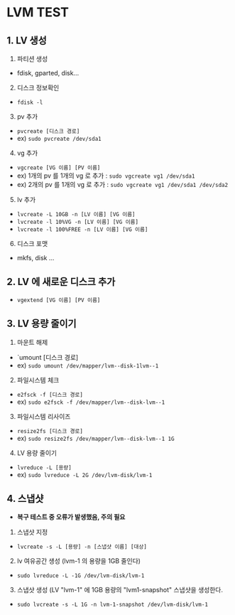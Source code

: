 # LVM TEST

## 1. LV 생성

  1) 파티션 생성
  - fdisk, gparted, disk...
  
  2) 디스크 정보확인 
  - `fdisk -l`
  
  3) pv 추가
  - `pvcreate [디스크 경로]`
  - ex) `sudo pvcreate /dev/sda1`
  
  4) vg 추가
  - `vgcreate [VG 이름] [PV 이름]`
  - ex) 1개의 pv 를 1개의 vg 로 추가 : `sudo vgcreate vg1 /dev/sda1`
  - ex) 2개의 pv 를 1개의 vg 로 추가 : `sudo vgcreate vg1 /dev/sda1 /dev/sda2`
  
  5) lv 추가
  - `lvcreate -L 10GB -n [LV 이름] [VG 이름]`
  - `lvcreate -l 10%VG -n [LV 이름] [VG 이름]`
  - `lvcreate -l 100%FREE -n [LV 이름] [VG 이름]`

  6) 디스크 포맷
  - mkfs, disk ...


## 2. LV 에 새로운 디스크 추가

  - `vgextend [VG 이름] [PV 이름]`


## 3. LV 용량 줄이기

  1) 마운트 해제
  - `umount [디스크 경로]
  - ex) `sudo umount /dev/mapper/lvm--disk-1lvm--1`

  2) 파일시스템 체크
  - `e2fsck -f [디스크 경로]`
  - ex) `sudo e2fsck -f /dev/mapper/lvm--disk-lvm--1`

  3) 파일시스템 리사이즈
  - `resize2fs [디스크 경로]`
  - ex) `sudo resize2fs /dev/mapper/lvm--disk-lvm--1 1G`

  4) LV 용량 줄이기
  - `lvreduce -L [용량]`
  - ex) `sudo lvreduce -L 2G /dev/lvm-disk/lvm-1`

## 4. 스냅샷

  - **복구 테스트 중 오류가 발생했음, 주의 필요**
  
  1) 스냅샷 지정
  - `lvcreate -s -L [용량] -n [스냅샷 이름] [대상]`
  
  2) lv 여유공간 생성 (lvm-1 의 용량을 1GB 줄인다)
  - `sudo lvreduce -L -1G /dev/lvm-disk/lvm-1`
  
  3) 스냅샷 생성 (LV "lvm-1" 에 1GB 용량의 "lvm1-snapshot" 스냅샷을 생성한다.
  - `sudo lvcreate -s -L 1G -n lvm-1-snapshot /dev/lvm-disk/lvm-1`
